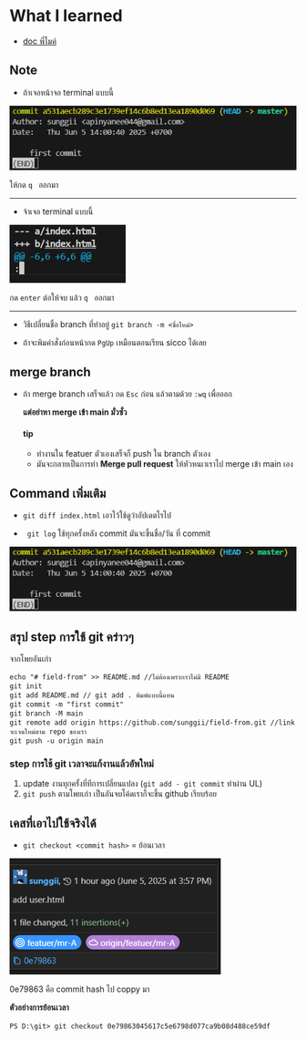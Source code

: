 # What I learned
* [doc พี่ไมค์ ](https://docs.mikelopster.dev/c/basic/git/intro)

## Note
* ถ้าเจอหน้าจอ terminal แบบนี้ 

![alt text](./img/git-log.png)

ให้กด ```q ``` ออกมา

---------------------------------------------

* จ้าเจอ terminal แบบนี้ 

![alt text](./img/image-1.png)


กด ``` enter ``` ต่อให้จบ แล้ว ```q ``` ออกมา

---------------------------------------------

* วิธีเปลี่ยนชื่อ branch ที่ทำอยู่ ```git branch -m <ชื่อใหม่>```

* ถ้าจะพิมคำสั่งก่อนหน้ากด ```PgUp``` เหมือนตอนเรียน sicco ได้เลย

## merge branch
* ถ้า merge branch เสร็จแล้ว กด ```Esc``` ก่อน แล้วตามด้วย ```:wq``` เพื่อออก

    **แต่อย่าหา merge เข้า main มั่วซั่ว**

    #### tip
    * ทำงานใน featuer ตัวเองเสร็จก็ push ใน branch ตัวเอง
    * มันจะกลายเป็นการทำ **Merge pull request** ให้หัวหนเาเราไป merge เข้า main เอง



## Command เพิ่มเติม
* ``` git diff index.html ``` เอาไว้ใช้ดูว่าอัปเดตไรไป

* ```  git log ```  ใช้ทุกครั้งหลัง commit มันจะขึ้นชื่อ/วัน ที่ commit

![alt text](./img/git-log.png)

## สรุป step การใช้ git คร่าวๆ
จากโพยอันเก่า 
```
echo "# field-from" >> README.md //ไม่ต้องเพราะเราไม่มี README
git init
git add README.md // git add . พิมพ์แบบนี้แทน
git commit -m "first commit"
git branch -M main
git remote add origin https://github.com/sunggii/field-from.git //link จะเจนใหม่ตาม repo ของเรา
git push -u origin main
```

### step การใช้ git เวลาจะแก้งานแล้วอัพใหม่
1. update งานทุกครั้งที่ทีการเปลี่ยนแปลง (```git add - git commit```  ทำผ่าน UL)
4. ``` git push ``` ตามโพยเก่า เป็นอันจบโค้ดเราก็จะขึ้น github เรียบร้อย


## เคสที่เอาไปใช้จริงได้
* ```git checkout <commit hash>``` = ย้อนเวลา

![alt text](image.png)

0e79863 คือ commit hash ไป coppy มา

**ตัวอย่างการย้อนเวลา**

```PS D:\git> git checkout 0e79863045617c5e6798d077ca9b08d488ce59df```

